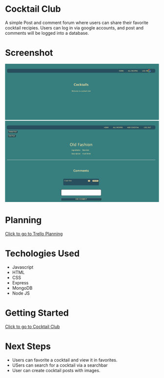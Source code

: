 # Cocktail Club
A simple Post and comment forum where users can share their favorite cocktail recipies. 
Users can log in via google accounts, and post and comments will be logged into a database.


# Screenshot
![Landging Page](./public/images/landing.png)
![Cocktail Details](./public/images/details.png)

# Planning 
[Click to go to Trello Planning](https://trello.com/b/CHbPilQr/project-2)

# Techologies Used
- Javascript
- HTML  
- CSS
- Express
- MongoDB
- Node JS


# Getting Started

[Click to go to Cocktail Club](https://cocktail-recipies.herokuapp.com/cocktails)



# Next Steps
- Users can favorite a cocktail and view it in favorites. 
- USers can search for a cocktail via a searchbar
- User can create cocktail posts with images. 